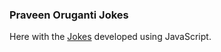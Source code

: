 ### Praveen Oruganti Jokes

Here with the [Jokes](https://praveenoruganti.github.io/praveenoruganti-javascript/0_Projects/praveenoruganti-jokes) developed using JavaScript.